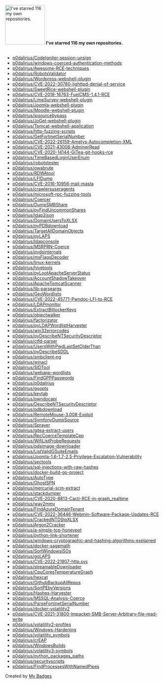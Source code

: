 <img src="https://my-badges.github.io/my-badges/self-star.png" alt="I&apos;ve starred 116 my own repositories." title="I&apos;ve starred 116 my own repositories." width="128">
<strong>I&apos;ve starred 116 my own repositories.</strong>
<br><br>

- <a href="https://github.com/p0dalirius/CodeIgniter-session-unsign">p0dalirius/CodeIgniter-session-unsign</a>
- <a href="https://github.com/p0dalirius/windows-coerced-authentication-methods">p0dalirius/windows-coerced-authentication-methods</a>
- <a href="https://github.com/p0dalirius/Awesome-RCE-techniques">p0dalirius/Awesome-RCE-techniques</a>
- <a href="https://github.com/p0dalirius/RobotsValidator">p0dalirius/RobotsValidator</a>
- <a href="https://github.com/p0dalirius/Wordpress-webshell-plugin">p0dalirius/Wordpress-webshell-plugin</a>
- <a href="https://github.com/p0dalirius/CVE-2022-30780-lighttpd-denial-of-service">p0dalirius/CVE-2022-30780-lighttpd-denial-of-service</a>
- <a href="https://github.com/p0dalirius/SweetRice-webshell-plugin">p0dalirius/SweetRice-webshell-plugin</a>
- <a href="https://github.com/p0dalirius/CVE-2018-16763-FuelCMS-1.4.1-RCE">p0dalirius/CVE-2018-16763-FuelCMS-1.4.1-RCE</a>
- <a href="https://github.com/p0dalirius/LimeSurvey-webshell-plugin">p0dalirius/LimeSurvey-webshell-plugin</a>
- <a href="https://github.com/p0dalirius/Joomla-webshell-plugin">p0dalirius/Joomla-webshell-plugin</a>
- <a href="https://github.com/p0dalirius/Moodle-webshell-plugin">p0dalirius/Moodle-webshell-plugin</a>
- <a href="https://github.com/p0dalirius/ipsourcebypass">p0dalirius/ipsourcebypass</a>
- <a href="https://github.com/p0dalirius/JoGet-webshell-plugin">p0dalirius/JoGet-webshell-plugin</a>
- <a href="https://github.com/p0dalirius/Tomcat-webshell-application">p0dalirius/Tomcat-webshell-application</a>
- <a href="https://github.com/p0dalirius/http-fuzzing-scripts">p0dalirius/http-fuzzing-scripts</a>
- <a href="https://github.com/p0dalirius/GetFortinetSerialNumber">p0dalirius/GetFortinetSerialNumber</a>
- <a href="https://github.com/p0dalirius/CVE-2022-26159-Ametys-Autocompletion-XML">p0dalirius/CVE-2022-26159-Ametys-Autocompletion-XML</a>
- <a href="https://github.com/p0dalirius/CVE-2021-43008-AdminerRead">p0dalirius/CVE-2021-43008-AdminerRead</a>
- <a href="https://github.com/p0dalirius/CVE-2020-14144-GiTea-git-hooks-rce">p0dalirius/CVE-2020-14144-GiTea-git-hooks-rce</a>
- <a href="https://github.com/p0dalirius/TimeBasedLoginUserEnum">p0dalirius/TimeBasedLoginUserEnum</a>
- <a href="https://github.com/p0dalirius/robotstester">p0dalirius/robotstester</a>
- <a href="https://github.com/p0dalirius/owabrute">p0dalirius/owabrute</a>
- <a href="https://github.com/p0dalirius/RDWAtool">p0dalirius/RDWAtool</a>
- <a href="https://github.com/p0dalirius/LFIDump">p0dalirius/LFIDump</a>
- <a href="https://github.com/p0dalirius/CVE-2016-10956-mail-masta">p0dalirius/CVE-2016-10956-mail-masta</a>
- <a href="https://github.com/p0dalirius/crawlersuseragents">p0dalirius/crawlersuseragents</a>
- <a href="https://github.com/p0dalirius/microsoft-rpc-fuzzing-tools">p0dalirius/microsoft-rpc-fuzzing-tools</a>
- <a href="https://github.com/p0dalirius/Coercer">p0dalirius/Coercer</a>
- <a href="https://github.com/p0dalirius/DumpSMBShare">p0dalirius/DumpSMBShare</a>
- <a href="https://github.com/p0dalirius/pyFindUncommonShares">p0dalirius/pyFindUncommonShares</a>
- <a href="https://github.com/p0dalirius/ldap2json">p0dalirius/ldap2json</a>
- <a href="https://github.com/p0dalirius/DomainUsersToXLSX">p0dalirius/DomainUsersToXLSX</a>
- <a href="https://github.com/p0dalirius/pyPDBdownload">p0dalirius/pyPDBdownload</a>
- <a href="https://github.com/p0dalirius/TargetAllDomainObjects">p0dalirius/TargetAllDomainObjects</a>
- <a href="https://github.com/p0dalirius/pyLAPS">p0dalirius/pyLAPS</a>
- <a href="https://github.com/p0dalirius/ldapconsole">p0dalirius/ldapconsole</a>
- <a href="https://github.com/p0dalirius/MSRPRN-Coerce">p0dalirius/MSRPRN-Coerce</a>
- <a href="https://github.com/p0dalirius/pydsinternals">p0dalirius/pydsinternals</a>
- <a href="https://github.com/p0dalirius/msFlagsDecoder">p0dalirius/msFlagsDecoder</a>
- <a href="https://github.com/p0dalirius/linux-kernels">p0dalirius/linux-kernels</a>
- <a href="https://github.com/p0dalirius/hivetools">p0dalirius/hivetools</a>
- <a href="https://github.com/p0dalirius/pyLootApacheServerStatus">p0dalirius/pyLootApacheServerStatus</a>
- <a href="https://github.com/p0dalirius/AccountShadowTakeover">p0dalirius/AccountShadowTakeover</a>
- <a href="https://github.com/p0dalirius/ApacheTomcatScanner">p0dalirius/ApacheTomcatScanner</a>
- <a href="https://github.com/p0dalirius/lib-parseargs">p0dalirius/lib-parseargs</a>
- <a href="https://github.com/p0dalirius/GeoWordlists">p0dalirius/GeoWordlists</a>
- <a href="https://github.com/p0dalirius/CVE-2022-45771-Pwndoc-LFI-to-RCE">p0dalirius/CVE-2022-45771-Pwndoc-LFI-to-RCE</a>
- <a href="https://github.com/p0dalirius/LDAPmonitor">p0dalirius/LDAPmonitor</a>
- <a href="https://github.com/p0dalirius/ExtractBitlockerKeys">p0dalirius/ExtractBitlockerKeys</a>
- <a href="https://github.com/p0dalirius/objectwalker">p0dalirius/objectwalker</a>
- <a href="https://github.com/p0dalirius/factorizator">p0dalirius/factorizator</a>
- <a href="https://github.com/p0dalirius/pyLDAPWordlistHarvester">p0dalirius/pyLDAPWordlistHarvester</a>
- <a href="https://github.com/p0dalirius/win32errorcodes">p0dalirius/win32errorcodes</a>
- <a href="https://github.com/p0dalirius/pyDescribeNTSecurityDescriptor">p0dalirius/pyDescribeNTSecurityDescriptor</a>
- <a href="https://github.com/p0dalirius/ctfd-parser">p0dalirius/ctfd-parser</a>
- <a href="https://github.com/p0dalirius/UsersWithPwdLastSetOlderThan">p0dalirius/UsersWithPwdLastSetOlderThan</a>
- <a href="https://github.com/p0dalirius/pyDescribeSDDL">p0dalirius/pyDescribeSDDL</a>
- <a href="https://github.com/p0dalirius/smbclient-ng">p0dalirius/smbclient-ng</a>
- <a href="https://github.com/p0dalirius/winacl">p0dalirius/winacl</a>
- <a href="https://github.com/p0dalirius/SIDTool">p0dalirius/SIDTool</a>
- <a href="https://github.com/p0dalirius/webapp-wordlists">p0dalirius/webapp-wordlists</a>
- <a href="https://github.com/p0dalirius/FindGPPPasswords">p0dalirius/FindGPPPasswords</a>
- <a href="https://github.com/p0dalirius/p0dalirius">p0dalirius/p0dalirius</a>
- <a href="https://github.com/p0dalirius/goopts">p0dalirius/goopts</a>
- <a href="https://github.com/p0dalirius/keytab">p0dalirius/keytab</a>
- <a href="https://github.com/p0dalirius/pwndocapi">p0dalirius/pwndocapi</a>
- <a href="https://github.com/p0dalirius/DescribeNTSecurityDescriptor">p0dalirius/DescribeNTSecurityDescriptor</a>
- <a href="https://github.com/p0dalirius/pdbdownload">p0dalirius/pdbdownload</a>
- <a href="https://github.com/p0dalirius/RemoteMouse-3.008-Exploit">p0dalirius/RemoteMouse-3.008-Exploit</a>
- <a href="https://github.com/p0dalirius/SymfonyDumpSource">p0dalirius/SymfonyDumpSource</a>
- <a href="https://github.com/p0dalirius/Sprayer">p0dalirius/Sprayer</a>
- <a href="https://github.com/p0dalirius/gitea-extract-users">p0dalirius/gitea-extract-users</a>
- <a href="https://github.com/p0dalirius/RpcCoerceTemplateCpp">p0dalirius/RpcCoerceTemplateCpp</a>
- <a href="https://github.com/p0dalirius/WifiListProbeRequests">p0dalirius/WifiListProbeRequests</a>
- <a href="https://github.com/p0dalirius/pdsimage-downloader">p0dalirius/pdsimage-downloader</a>
- <a href="https://github.com/p0dalirius/ListValidGSuiteEmails">p0dalirius/ListValidGSuiteEmails</a>
- <a href="https://github.com/p0dalirius/Joomla-1.6-1.7-2.5-Privilege-Escalation-Vulnerability">p0dalirius/Joomla-1.6-1.7-2.5-Privilege-Escalation-Vulnerability</a>
- <a href="https://github.com/p0dalirius/sectools">p0dalirius/sectools</a>
- <a href="https://github.com/p0dalirius/sql-injections-with-raw-hashes">p0dalirius/sql-injections-with-raw-hashes</a>
- <a href="https://github.com/p0dalirius/docker-build-go-project">p0dalirius/docker-build-go-project</a>
- <a href="https://github.com/p0dalirius/AutoType">p0dalirius/AutoType</a>
- <a href="https://github.com/p0dalirius/GhostSPN">p0dalirius/GhostSPN</a>
- <a href="https://github.com/p0dalirius/mercurial-scm-extract">p0dalirius/mercurial-scm-extract</a>
- <a href="https://github.com/p0dalirius/stackdumper">p0dalirius/stackdumper</a>
- <a href="https://github.com/p0dalirius/CVE-2020-8813-Cacti-RCE-in-graph_realtime">p0dalirius/CVE-2020-8813-Cacti-RCE-in-graph_realtime</a>
- <a href="https://github.com/p0dalirius/wav2mmv">p0dalirius/wav2mmv</a>
- <a href="https://github.com/p0dalirius/FindAzureDomainTenant">p0dalirius/FindAzureDomainTenant</a>
- <a href="https://github.com/p0dalirius/CVE-2022-36446-Webmin-Software-Package-Updates-RCE">p0dalirius/CVE-2022-36446-Webmin-Software-Package-Updates-RCE</a>
- <a href="https://github.com/p0dalirius/CrackedNTDStoXLSX">p0dalirius/CrackedNTDStoXLSX</a>
- <a href="https://github.com/p0dalirius/Argon2Cracker">p0dalirius/Argon2Cracker</a>
- <a href="https://github.com/p0dalirius/a-simple-tcp-honeypot">p0dalirius/a-simple-tcp-honeypot</a>
- <a href="https://github.com/p0dalirius/python-link-shortener">p0dalirius/python-link-shortener</a>
- <a href="https://github.com/p0dalirius/windows-cryptographic-and-hashing-algorithms-explained">p0dalirius/windows-cryptographic-and-hashing-algorithms-explained</a>
- <a href="https://github.com/p0dalirius/docker-sagemath">p0dalirius/docker-sagemath</a>
- <a href="https://github.com/p0dalirius/SortWindowsISOs">p0dalirius/SortWindowsISOs</a>
- <a href="https://github.com/p0dalirius/goLAPS">p0dalirius/goLAPS</a>
- <a href="https://github.com/p0dalirius/CVE-2022-21907-http.sys">p0dalirius/CVE-2022-21907-http.sys</a>
- <a href="https://github.com/p0dalirius/streamableDownloader">p0dalirius/streamableDownloader</a>
- <a href="https://github.com/p0dalirius/CpuCoresTemperatureGraph">p0dalirius/CpuCoresTemperatureGraph</a>
- <a href="https://github.com/p0dalirius/hexcat">p0dalirius/hexcat</a>
- <a href="https://github.com/p0dalirius/GithubBackupAllRepos">p0dalirius/GithubBackupAllRepos</a>
- <a href="https://github.com/p0dalirius/SortPEbyVersions">p0dalirius/SortPEbyVersions</a>
- <a href="https://github.com/p0dalirius/Hashes-Harvester">p0dalirius/Hashes-Harvester</a>
- <a href="https://github.com/p0dalirius/MSSQL-Analysis-Coerce">p0dalirius/MSSQL-Analysis-Coerce</a>
- <a href="https://github.com/p0dalirius/ParseFortinetSerialNumber">p0dalirius/ParseFortinetSerialNumber</a>
- <a href="https://github.com/p0dalirius/docker-volatility2">p0dalirius/docker-volatility2</a>
- <a href="https://github.com/p0dalirius/CVE-2021-31800-Impacket-SMB-Server-Arbitrary-file-read-write">p0dalirius/CVE-2021-31800-Impacket-SMB-Server-Arbitrary-file-read-write</a>
- <a href="https://github.com/p0dalirius/volatility2-profiles">p0dalirius/volatility2-profiles</a>
- <a href="https://github.com/p0dalirius/Windows-Hardening">p0dalirius/Windows-Hardening</a>
- <a href="https://github.com/p0dalirius/volatility_symbols">p0dalirius/volatility_symbols</a>
- <a href="https://github.com/p0dalirius/crEAP">p0dalirius/crEAP</a>
- <a href="https://github.com/p0dalirius/WindowsBuilds">p0dalirius/WindowsBuilds</a>
- <a href="https://github.com/p0dalirius/volatility3-symbols">p0dalirius/volatility3-symbols</a>
- <a href="https://github.com/p0dalirius/python_packages_paths">p0dalirius/python_packages_paths</a>
- <a href="https://github.com/p0dalirius/securityscripts">p0dalirius/securityscripts</a>
- <a href="https://github.com/p0dalirius/FindProcessesWithNamedPipes">p0dalirius/FindProcessesWithNamedPipes</a>


Created by <a href="https://github.com/my-badges/my-badges">My Badges</a>